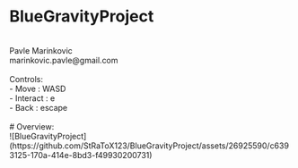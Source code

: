 # BlueGravityProject
<br />
Pavle Marinkovic<br /> 
marinkovic.pavle@gmail.com <br />
<br />
Controls: <br />
    - Move : WASD<br />
    - Interact : e<br />
    - Back : escape<br />
<br />
# Overview:
<br />
![BlueGravityProject](https://github.com/StRaToX123/BlueGravityProject/assets/26925590/c6393125-170a-414e-8bd3-f49930200731)


